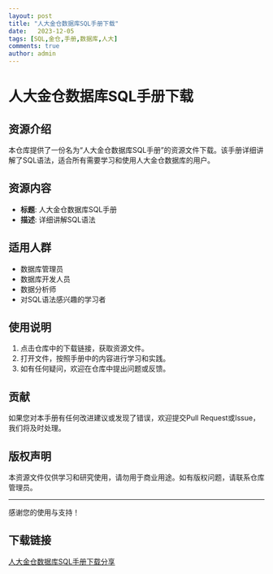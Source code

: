 ```yaml
---
layout: post
title: "人大金仓数据库SQL手册下载"
date:   2023-12-05
tags: [SQL,金仓,手册,数据库,人大]
comments: true
author: admin
---
```

# 人大金仓数据库SQL手册下载

## 资源介绍

本仓库提供了一份名为“人大金仓数据库SQL手册”的资源文件下载。该手册详细讲解了SQL语法，适合所有需要学习和使用人大金仓数据库的用户。

## 资源内容

- **标题**: 人大金仓数据库SQL手册
- **描述**: 详细讲解SQL语法

## 适用人群

- 数据库管理员
- 数据库开发人员
- 数据分析师
- 对SQL语法感兴趣的学习者

## 使用说明

1. 点击仓库中的下载链接，获取资源文件。
2. 打开文件，按照手册中的内容进行学习和实践。
3. 如有任何疑问，欢迎在仓库中提出问题或反馈。

## 贡献

如果您对本手册有任何改进建议或发现了错误，欢迎提交Pull Request或Issue，我们将及时处理。

## 版权声明

本资源文件仅供学习和研究使用，请勿用于商业用途。如有版权问题，请联系仓库管理员。

---

感谢您的使用与支持！

## 下载链接

[人大金仓数据库SQL手册下载分享](https://pan.quark.cn/s/e6fcb2eed6b3)